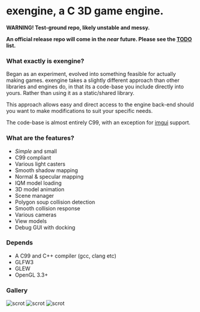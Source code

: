 # exengine, a C 3D game engine.
**WARNING! Test-ground repo, likely unstable and messy.**

**An official release repo will come in the *near* future.  Please see the [TODO](TODO.md) list.**

### What exactly is exengine?
Began as an experiment, evolved into something feasible for actually making games.  exengine takes a slightly
different approach than other libraries and engines do, in that its a code-base you include directly into yours.  Rather than using it as a static/shared library.

This approach allows easy and direct access to the engine back-end should you want to make modifications to suit your specific needs.

The code-base is almost entirely C99, with an exception for [imgui](https://github.com/ocornut/imgui) support.

### What are the features?
* *Simple* and small
* C99 compliant
* Various light casters
* Smooth shadow mapping
* Normal & specular mapping
* IQM model loading
* 3D model animation
* Scene manager
* Polygon soup collision detection
* Smooth collision response
* Various cameras
* View models
* Debug GUI with docking

### Depends
* A C99 and C++ compiler (gcc, clang etc)
* GLFW3
* GLEW
* OpenGL 3.3+

### Gallery
![scrot](http://i.imgur.com/4NGlapU.png)
![scrot](http://i.imgur.com/H1pMBXI.png)
![scrot](http://i.imgur.com/mpe1AjU.gif)